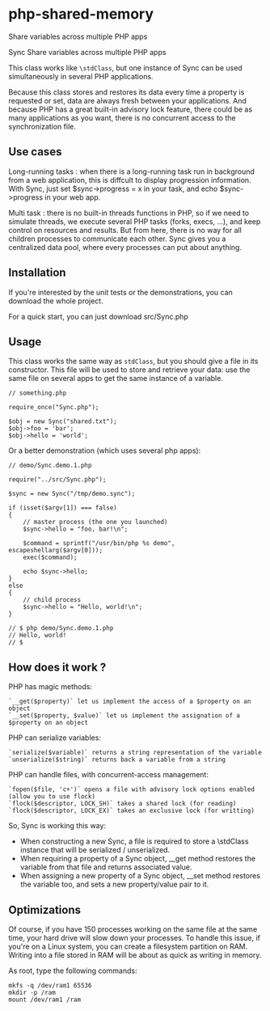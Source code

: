 php-shared-memory
=================


Share variables across multiple PHP apps

Sync
Share variables across multiple PHP apps

This class works like `\stdClass`, but one instance of Sync can be used simultaneously in several PHP applications.

Because this class stores and restores its data every time a property is requested or set, data are always fresh between
your applications. And because PHP has a great built-in advisory lock feature, there could be as many applications as
you want, there is no concurrent access to the synchronization file.

Use cases
--------- 

Long-running tasks : when there is a long-running task run in background from a web application,
this is diffcult to display progression information. With Sync, just set $sync->progress = x in your
task, and echo $sync->progress in your web app.

Multi task : there is no built-in threads functions in PHP, so if we need to simulate threads, we execute
several PHP tasks (forks, execs, ...), and keep control on resources and results. But from here, there is
no way for all children processes to communicate each other. Sync gives you a centralized data pool, where
every processes can put about anything.

Installation
--------- 

If you're interested by the unit tests or the demonstrations, you can download the whole project.

For a quick start, you can just download src/Sync.php

Usage
--------- 

This class works the same way as `stdClass`, but you should give a file in its constructor. 
This file will be used to store and retrieve your data: use the same file on several apps to get the same instance of a variable.

```
// something.php

require_once("Sync.php");

$obj = new Sync("shared.txt");
$obj->foo = 'bar';
$obj->hello = 'world';
```

Or a better demonstration (which uses several php apps):

```
// demo/Sync.demo.1.php

require("../src/Sync.php");

$sync = new Sync("/tmp/demo.sync");

if (isset($argv[1]) === false)
{
    // master process (the one you launched)
    $sync->hello = "foo, bar!\n";

    $command = sprintf("/usr/bin/php %s demo", escapeshellarg($argv[0]));
    exec($command);

    echo $sync->hello;
}
else
{
    // child process
    $sync->hello = "Hello, world!\n";
}

// $ php demo/Sync.demo.1.php
// Hello, world!
// $

```

How does it work ?
--------- 

PHP has magic methods:

    `__get($property)` let us implement the access of a $property on an object
    `__set($property, $value)` let us implement the assignation of a $property on an object

PHP can serialize variables:

    `serialize($variable)` returns a string representation of the variable
    `unserialize($string)` returns back a variable from a string

PHP can handle files, with concurrent-access management:

    `fopen($file, 'c+')` opens a file with advisory lock options enabled (allow you to use flock)
    `flock($descriptor, LOCK_SH)` takes a shared lock (for reading)
    `flock($descriptor, LOCK_EX)` takes an exclusive lock (for writting)

So, Sync is working this way:

- When constructing a new Sync, a file is required to store a \stdClass instance that will be serialized / unserialized.
- When requiring a property of a Sync object, __get method restores the variable from that file and returns associated value.
- When assigning a new property of a Sync object, __set method restores the variable too, and sets a new property/value pair to it.

Optimizations
--------- 

Of course, if you have 150 processes working on the same file at the same time, your hard drive will slow down your processes.
To handle this issue, if you're on a Linux system, you can create a filesystem partition on RAM.
Writing into a file stored in RAM will be about as quick as writing in memory.

As root, type the following commands:

```
mkfs -q /dev/ram1 65536
mkdir -p /ram
mount /dev/ram1 /ram
```
